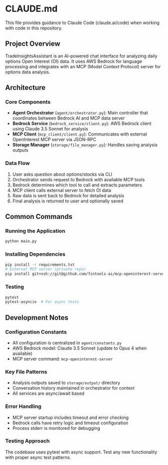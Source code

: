 # CLAUDE.md

This file provides guidance to Claude Code (claude.ai/code) when working with code in this repository.

## Project Overview

TradeInsightsAssistant is an AI-powered chat interface for analyzing daily options Open Interest (OI) data. It uses AWS Bedrock for language processing and integrates with an MCP (Model Context Protocol) server for options data analysis.

## Architecture

### Core Components
- **Agent Orchestrator** (`agent/orchestrator.py`): Main controller that coordinates between Bedrock AI and MCP data server
- **Bedrock Service** (`bedrock_service/client.py`): AWS Bedrock client using Claude 3.5 Sonnet for analysis
- **MCP Client** (`mcp_client/client.py`): Communicates with external OpenInterest MCP server via JSON-RPC
- **Storage Manager** (`storage/file_manager.py`): Handles saving analysis outputs

### Data Flow
1. User asks question about options/stocks via CLI
2. Orchestrator sends request to Bedrock with available MCP tools
3. Bedrock determines which tool to call and extracts parameters
4. MCP client calls external server to fetch OI data
5. Raw data is sent back to Bedrock for detailed analysis
6. Final analysis is returned to user and optionally saved

## Common Commands

### Running the Application
```bash
python main.py
```

### Installing Dependencies
```bash
pip install -r requirements.txt
# External MCP server (private repo)
pip install git+ssh://git@github.com/fintools-ai/mcp-openinterest-server.git
```

### Testing
```bash
pytest
pytest-asyncio  # For async tests
```

## Development Notes

### Configuration Constants
- All configuration is centralized in `agent/constants.py`
- AWS Bedrock model: Claude 3.5 Sonnet (update to Opus 4 when available)
- MCP server command: `mcp-openinterest-server`

### Key File Patterns
- Analysis outputs saved to `storage/output/` directory
- Conversation history maintained in orchestrator for context
- All services are async/await based

### Error Handling
- MCP server startup includes timeout and error checking
- Bedrock calls have retry logic and timeout configuration
- Process stderr is monitored for debugging

### Testing Approach
The codebase uses pytest with async support. Test any new functionality with proper async test patterns.